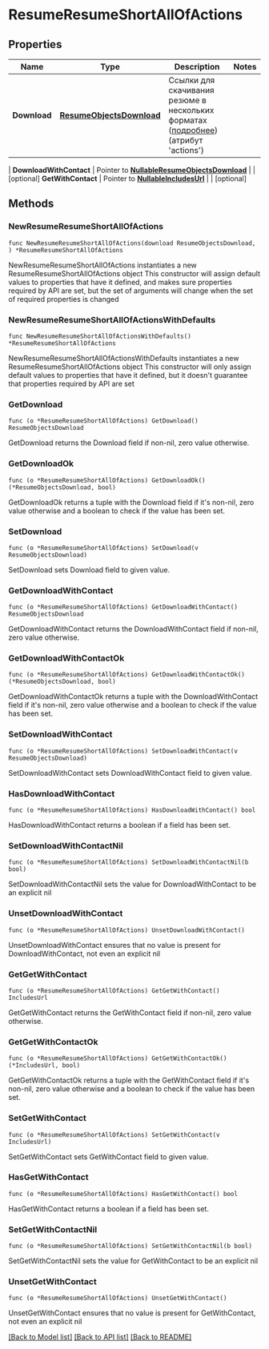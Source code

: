 # ResumeResumeShortAllOfActions

## Properties

Name | Type | Description | Notes
------------ | ------------- | ------------- | -------------
**Download** | [**ResumeObjectsDownload**](ResumeObjectsDownload.md) | Ссылки для скачивания резюме в нескольких форматах ([подробнее](#tag/Prosmotr-rezyume/operation/get-resume)) (атрибут &#39;actions&#39;)
 | 
**DownloadWithContact** | Pointer to [**NullableResumeObjectsDownload**](ResumeObjectsDownload.md) |  | [optional] 
**GetWithContact** | Pointer to [**NullableIncludesUrl**](IncludesUrl.md) |  | [optional] 

## Methods

### NewResumeResumeShortAllOfActions

`func NewResumeResumeShortAllOfActions(download ResumeObjectsDownload, ) *ResumeResumeShortAllOfActions`

NewResumeResumeShortAllOfActions instantiates a new ResumeResumeShortAllOfActions object
This constructor will assign default values to properties that have it defined,
and makes sure properties required by API are set, but the set of arguments
will change when the set of required properties is changed

### NewResumeResumeShortAllOfActionsWithDefaults

`func NewResumeResumeShortAllOfActionsWithDefaults() *ResumeResumeShortAllOfActions`

NewResumeResumeShortAllOfActionsWithDefaults instantiates a new ResumeResumeShortAllOfActions object
This constructor will only assign default values to properties that have it defined,
but it doesn't guarantee that properties required by API are set

### GetDownload

`func (o *ResumeResumeShortAllOfActions) GetDownload() ResumeObjectsDownload`

GetDownload returns the Download field if non-nil, zero value otherwise.

### GetDownloadOk

`func (o *ResumeResumeShortAllOfActions) GetDownloadOk() (*ResumeObjectsDownload, bool)`

GetDownloadOk returns a tuple with the Download field if it's non-nil, zero value otherwise
and a boolean to check if the value has been set.

### SetDownload

`func (o *ResumeResumeShortAllOfActions) SetDownload(v ResumeObjectsDownload)`

SetDownload sets Download field to given value.


### GetDownloadWithContact

`func (o *ResumeResumeShortAllOfActions) GetDownloadWithContact() ResumeObjectsDownload`

GetDownloadWithContact returns the DownloadWithContact field if non-nil, zero value otherwise.

### GetDownloadWithContactOk

`func (o *ResumeResumeShortAllOfActions) GetDownloadWithContactOk() (*ResumeObjectsDownload, bool)`

GetDownloadWithContactOk returns a tuple with the DownloadWithContact field if it's non-nil, zero value otherwise
and a boolean to check if the value has been set.

### SetDownloadWithContact

`func (o *ResumeResumeShortAllOfActions) SetDownloadWithContact(v ResumeObjectsDownload)`

SetDownloadWithContact sets DownloadWithContact field to given value.

### HasDownloadWithContact

`func (o *ResumeResumeShortAllOfActions) HasDownloadWithContact() bool`

HasDownloadWithContact returns a boolean if a field has been set.

### SetDownloadWithContactNil

`func (o *ResumeResumeShortAllOfActions) SetDownloadWithContactNil(b bool)`

 SetDownloadWithContactNil sets the value for DownloadWithContact to be an explicit nil

### UnsetDownloadWithContact
`func (o *ResumeResumeShortAllOfActions) UnsetDownloadWithContact()`

UnsetDownloadWithContact ensures that no value is present for DownloadWithContact, not even an explicit nil
### GetGetWithContact

`func (o *ResumeResumeShortAllOfActions) GetGetWithContact() IncludesUrl`

GetGetWithContact returns the GetWithContact field if non-nil, zero value otherwise.

### GetGetWithContactOk

`func (o *ResumeResumeShortAllOfActions) GetGetWithContactOk() (*IncludesUrl, bool)`

GetGetWithContactOk returns a tuple with the GetWithContact field if it's non-nil, zero value otherwise
and a boolean to check if the value has been set.

### SetGetWithContact

`func (o *ResumeResumeShortAllOfActions) SetGetWithContact(v IncludesUrl)`

SetGetWithContact sets GetWithContact field to given value.

### HasGetWithContact

`func (o *ResumeResumeShortAllOfActions) HasGetWithContact() bool`

HasGetWithContact returns a boolean if a field has been set.

### SetGetWithContactNil

`func (o *ResumeResumeShortAllOfActions) SetGetWithContactNil(b bool)`

 SetGetWithContactNil sets the value for GetWithContact to be an explicit nil

### UnsetGetWithContact
`func (o *ResumeResumeShortAllOfActions) UnsetGetWithContact()`

UnsetGetWithContact ensures that no value is present for GetWithContact, not even an explicit nil

[[Back to Model list]](../README.md#documentation-for-models) [[Back to API list]](../README.md#documentation-for-api-endpoints) [[Back to README]](../README.md)


